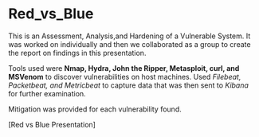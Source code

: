 # Red_vs_Blue
This is an Assessment, Analysis,and Hardening of a Vulnerable System. It was worked on individually and then we collaborated as a group to create the report on findings in this presentation.

Tools used were **Nmap, Hydra, John the Ripper, Metasploit, curl, and MSVenom** to discover vulnerabilities on host machines. 
Used _Filebeat, Packetbeat, and Metricbeat_ to capture data that was then sent to _Kibana_ for further examination. 

Mitigation was provided for each vulnerability found. 

[Red vs Blue Presentation]
